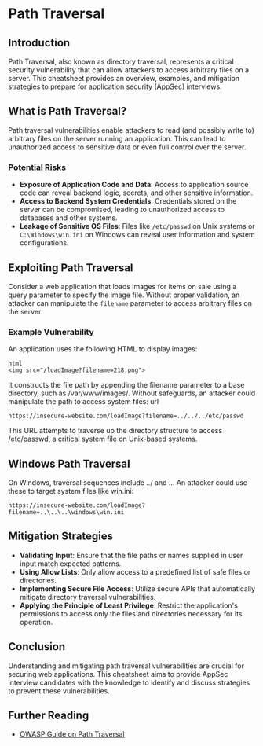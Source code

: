 # Path Traversal

## Introduction
Path Traversal, also known as directory traversal, represents a critical security vulnerability that can allow attackers to access arbitrary files on a server. This cheatsheet provides an overview, examples, and mitigation strategies to prepare for application security (AppSec) interviews.

## What is Path Traversal?
Path traversal vulnerabilities enable attackers to read (and possibly write to) arbitrary files on the server running an application. This can lead to unauthorized access to sensitive data or even full control over the server.

### Potential Risks
- **Exposure of Application Code and Data**: Access to application source code can reveal backend logic, secrets, and other sensitive information.
- **Access to Backend System Credentials**: Credentials stored on the server can be compromised, leading to unauthorized access to databases and other systems.
- **Leakage of Sensitive OS Files**: Files like `/etc/passwd` on Unix systems or `C:\Windows\win.ini` on Windows can reveal user information and system configurations.

## Exploiting Path Traversal
Consider a web application that loads images for items on sale using a query parameter to specify the image file. Without proper validation, an attacker can manipulate the `filename` parameter to access arbitrary files on the server.

### Example Vulnerability
An application uses the following HTML to display images:

```
html
<img src="/loadImage?filename=218.png">
```
It constructs the file path by appending the filename parameter to a base directory, such as /var/www/images/. Without safeguards, an attacker could manipulate the path to access system files:
url

```
https://insecure-website.com/loadImage?filename=../../../etc/passwd
```

This URL attempts to traverse up the directory structure to access /etc/passwd, a critical system file on Unix-based systems.

## Windows Path Traversal

On Windows, traversal sequences include ../ and ..\. An attacker could use these to target system files like win.ini:

```
https://insecure-website.com/loadImage?filename=..\..\..\windows\win.ini
```
## Mitigation Strategies
- **Validating Input**: Ensure that the file paths or names supplied in user input match expected patterns.
- **Using Allow Lists**: Only allow access to a predefined list of safe files or directories.
- **Implementing Secure File Access**: Utilize secure APIs that automatically mitigate directory traversal vulnerabilities.
- **Applying the Principle of Least Privilege**: Restrict the application's permissions to access only the files and directories necessary for its operation.


## Conclusion
Understanding and mitigating path traversal vulnerabilities are crucial for securing web applications. This cheatsheet aims to provide AppSec interview candidates with the knowledge to identify and discuss strategies to prevent these vulnerabilities.

## Further Reading
- [OWASP Guide on Path Traversal](https://owasp.org/www-community/attacks/Path_Traversal)
